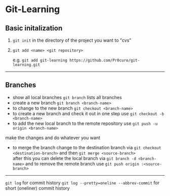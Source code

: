# Git-Learning

##  Basic initalization
1. ```git init``` in the directory of the project you want to "cvs"
2. ```git add <name> <git repository>```

	e.g. ```git add git-learning https://github.com/Pr0curo/git-learning.git```

---
## Branches
- show all local branches ```git branch``` lists all branches  
- create a new branch ```git branch <branch-name>```  
- to change to the new branch ```git checkout <branch-name>```  
- to create a new branch and check it out in one step use ```git checkout -b <branch-name>```  
- to add the new local branch to the remote repository use ```git push -u origin <branch-name>```  

make the changes and do whatever you want

- to merge the branch change to the destination branch via ```git checkout <destination-branch>``` and then ```git merge <source-branch>```  
after this you can delete the local branch via ```git branch -d <branch-name>``` and to remove the remote branch use ```git push origin :<source-branch>```  

---
```git log``` for commit history
```git log --pretty=oneline --abbrev-commit``` for short (oneliner) commit history

